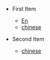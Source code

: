 <!-- _navbar.md -->

* First Item

  * [En](/)
  * [chinese](/zh-cn/)

* Second Item 

  * [chinese](/zh-cn/)